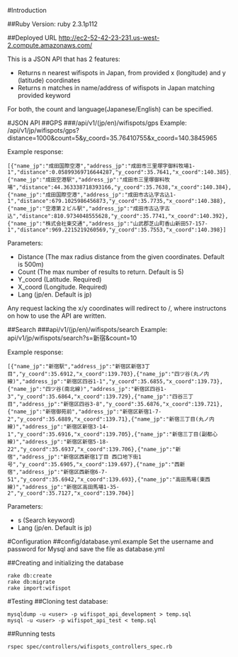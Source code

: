 #Introduction

##Ruby Version: 
ruby 2.3.1p112

##Deployed URL
http://ec2-52-42-23-231.us-west-2.compute.amazonaws.com/

This is a JSON API that has 2 features:
* Returns n nearest wifispots in Japan, from provided x (longitude) and y (latitude) coordinates
* Returns n matches in name/address of wifispots in Japan matching provided keyword

For both, the count and language(Japanese/English) can be specified.




#JSON API
##GPS
###/api/v1/(jp/en)/wifispots/gps
Example: /api/v1/jp/wifispots/gps?distance=1000&count=5&y_coord=35.76410755&x_coord=140.3845965

Example response: 
```
[{"name_jp":"成田国際空港","address_jp":"成田市三里塚字御料牧場1-1","distance":0.05899369716644287,"y_coord":35.7641,"x_coord":140.385},{"name_jp":"成田空港駅","address_jp":"成田市三里塚御料牧場","distance":44.363338718393166,"y_coord":35.7638,"x_coord":140.384},{"name_jp":"成田国際空港","address_jp":"成田市古込字古込1-1","distance":679.1025986456873,"y_coord":35.7735,"x_coord":140.388},{"name_jp":"空港第２ビル駅","address_jp":"成田市古込字古込","distance":810.9734048555628,"y_coord":35.7741,"x_coord":140.392},{"name_jp":"株式会社東交通","address_jp":"山武郡芝山町香山新田57-157-1","distance":969.2215219260569,"y_coord":35.7553,"x_coord":140.398}]
```
Parameters:
* Distance (The max radius distance from the given coordinates. Default is 500m)
* Count (The max number of results to return. Default is 5)
* Y_coord (Latitude. Required) 
* X_coord (Longitude. Required)
* Lang (jp/en. Default is jp)

Any request lacking the x/y coordinates will redirect to /, where instructons on how to use the API are written.




##Search
###api/v1/(jp/en)/wifispots/search
Example: api/v1/jp/wifispots/search?s=新宿&count=10

Example response:
```
[{"name_jp":"新宿駅","address_jp":"新宿区新宿3丁目","y_coord":35.6912,"x_coord":139.703},{"name_jp":"四ツ谷(丸ノ内線)","address_jp":"新宿区四谷1-1","y_coord":35.6855,"x_coord":139.73},{"name_jp":"四ツ谷(南北線)","address_jp":"新宿区四谷1-3","y_coord":35.6864,"x_coord":139.729},{"name_jp":"四谷三丁目","address_jp":"新宿区四谷3-8","y_coord":35.6876,"x_coord":139.721},{"name_jp":"新宿御苑前","address_jp":"新宿区新宿1-7-2","y_coord":35.6889,"x_coord":139.71},{"name_jp":"新宿三丁目(丸ノ内線)","address_jp":"新宿区新宿3-14-1","y_coord":35.6916,"x_coord":139.705},{"name_jp":"新宿三丁目(副都心線)","address_jp":"新宿区新宿5-18-22","y_coord":35.6937,"x_coord":139.706},{"name_jp":"新宿","address_jp":"新宿区西新宿1丁目 西口地下街1号","y_coord":35.6905,"x_coord":139.697},{"name_jp":"西新宿","address_jp":"新宿区西新宿6-7-51","y_coord":35.6942,"x_coord":139.693},{"name_jp":"高田馬場(東西線)","address_jp":"新宿区高田馬場1-35-2","y_coord":35.7127,"x_coord":139.704}]
```
Parameters:
* s (Search keyword)
* Lang (jp/en. Default is jp)




#Configuration
##config/database.yml.example
Set the username and password for Mysql and save the file as database.yml


##Creating and initializing the database
```
rake db:create
rake db:migrate
rake import:wifispot
```


#Testing
##Cloning test database:
```
mysqldump -u <user> -p wifispot_api_development > temp.sql
mysql -u <user> -p wifispot_api_test < temp.sql
```

##Running tests
```
rspec spec/controllers/wifispots_controllers_spec.rb
```